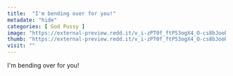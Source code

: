 ```yaml
---
title:  "I'm bending over for you!"
metadate: "hide"
categories: [ God Pussy ]
image: "https://external-preview.redd.it/v_i-zPT0f_ftP53ogX4_O-cs8bJooR0NKwIIcL8S0ec.jpg?auto=webp&s=27d1827552a642745635f739f392e80c86fc9710"
thumb: "https://external-preview.redd.it/v_i-zPT0f_ftP53ogX4_O-cs8bJooR0NKwIIcL8S0ec.jpg?width=1080&crop=smart&auto=webp&s=8c4c4165e37d0b0ee36125722ce49165c47de5fa"
visit: ""
---
```

I'm bending over for you!
